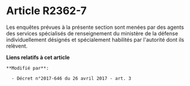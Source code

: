 # Article R2362-7

Les enquêtes prévues à la présente section sont menées par des agents des services spécialisés de renseignement du ministère
de la défense individuellement désignés et spécialement habilités par l'autorité dont ils relèvent.

**Liens relatifs à cet article**

	**Modifié par**:

	  - Décret n°2017-646 du 26 avril 2017 - art. 3
